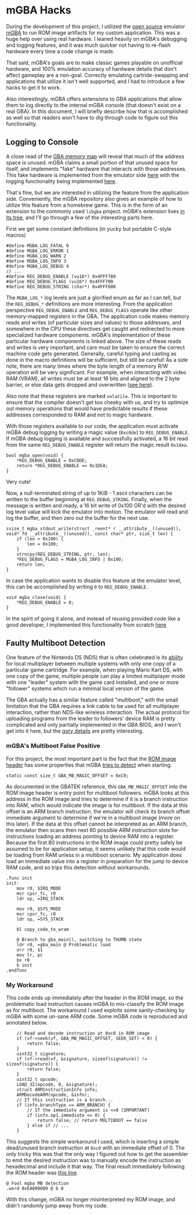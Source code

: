 # mGBA Hacks

During the development of this project, I utilized the [open source](https://github.com/mgba-emu/mgba) emulator [mGBA](http://mgba.io) to run ROM image artifacts for my custom application.
This was a huge help over using real hardware.
I leaned heavily on mGBA's debugging and logging features, and it was much quicker not having to re-flash hardware every time a code change is made.

That said, mGBA's goals are to make classic games playable on unofficial hardware, and 100% emulation accuracy of hardware details that don't affect gameplay are a non-goal.
Correctly emulating cartride-swapping and applications that utilize it isn't well supported, and I had to introduce a few hacks to get it to work.

Also interestingly, mGBA offers extensions to GBA applications that allow them to log directly to the internal mGBA console (that doesn't exist on a real GBA).
In this document, I will briefly describe how that is accomplished as well so that readers won't have to dig through code to figure out this functionality.

## Logging to Console

A close read of the [GBA memory map](https://mgba-emu.github.io/gbatek/#gbamemorymap) will reveal that much of the address space is unused.
mGBA claims a small portion of that unused space for itself, and implements "fake" hardware that interacts with those addresses.
This fake hardware is implemented from the emulator side [here](https://github.com/mgba-emu/mgba/blob/ece0e168ef857c1f3af9e9edc97f61de62b87029/src/gba/io.c#L573-L582) with the logging functionality being implemented [here](https://github.com/mgba-emu/mgba/blob/d9627e36234a3b03ac283d09412e5853e849c2ef/src/gba/gba.c#L561-L573).

That's fine, but we are interested in utilizing the feature from the application side.
Conveniently, the mGBA repository also gives an example of how to utilize this feature from a homebrew game.
This is in the form of an extension to the commonly used `libgba` project.
mGBA's extension lives [in its tree](https://github.com/mgba-emu/mgba/tree/d9627e36234a3b03ac283d09412e5853e849c2ef/opt/libgba), and I'll go through a few of the interesting parts here.

First we get some constant definitions (in yucky but portable C-style macros)

```{c}
#define MGBA_LOG_FATAL 0
#define MGBA_LOG_ERROR 1
#define MGBA_LOG_WARN 2
#define MGBA_LOG_INFO 3
#define MGBA_LOG_DEBUG 4
// ...
#define REG_DEBUG_ENABLE (vu16*) 0x4FFF780
#define REG_DEBUG_FLAGS (vu16*) 0x4FFF700
#define REG_DEBUG_STRING (char*) 0x4FFF600
```

The `MGBA_LOG_*` log levels are just a glorified enum as far as I can tell, but the `REG_DEBUG_*` definitions are more interesting.
From the application perspective `REG_DEBUG_ENABLE` and `REG_DEBUG_FLAGS` operate like other memory-mapped registers in the GBA.
The application code makes memory reads and writes (of particular sizes and values) to those addresses, and somewhere in the CPU these directives get caught and redirected to more specialized hardware components.
mGBA's implementation of these particular hardware components is linked above.
The size of these reads and writes is very important, and care must be taken to ensure the correct machine code gets generated.
Generally, careful typing and casting as done in the macro definitions will be sufficient, but still be careful!
As a side note, there are many times where the byte length of a memory R/W operation will be very significant.
For example, when interacting with video RAM (VRAM), all writes must be at least 16 bits and aligned to the 2 byte barrier, or else data gets dropped and overwritten ([see here](https://mgba-emu.github.io/gbatek/#address-bus-width-and-cpu-readwrite-access-widths)).

Also note that these registers are marked `volatile`.
This is important to ensure that the compiler doesn't get too cheeky with us, and try to optimize out memory operations that would have predictable results if these addresses corresponded to RAM and not to magic hardware.

With those registers available to our code, the application must activate mGBA debug logging by writing a magic value (`0xc0de`) to `REG_DEBUG_ENABLE`.
If mGBA debug logging is available and successfully activated, a 16 bit read from the same `REG_DEBUG_ENABLE` register will return the magic result `0x1dea`.

```{c}
bool mgba_open(void) {
    *REG_DEBUG_ENABLE = 0xC0DE;
    return *REG_DEBUG_ENABLE == 0x1DEA;
}
```

Very cute!

Now, a null-terminated string of up to 1KiB - 1 ascii characters can be written to the buffer beginning at `REG_DEBUG_STRING`.
Finally, when the message is written and ready, a 16 bit write of 0x100 OR'd with the desired log level value will kick the emulator into motion.
The emulator will read and log the buffer, and then zero out the buffer for the next use.

```{c}
ssize_t mgba_stdout_write(struct _reent* r __attribute__((unused)), void* fd __attribute__((unused)), const char* ptr, size_t len) {
    if (len > 0x100) {
        len = 0x100;
    }
    strncpy(REG_DEBUG_STRING, ptr, len);
    *REG_DEBUG_FLAGS = MGBA_LOG_INFO | 0x100;
    return len;
}
```

In case the application wants to disable this feature at the emulator level, this can be accomplished by writing `0` to `REG_DEBUG_ENABLE`.

```{c}
void mgba_close(void) {
    *REG_DEBUG_ENABLE = 0;
}
```

In the spirit of going it alone, and instead of reusing provided code like a good developer, I implemented this functionality from scratch [here](/src/mgba.c)

## Faulty Multiboot Detection

One feature of the Nintendo DS (NDS) that is often celebrated is its [ability](https://en-americas-support.nintendo.com/app/answers/detail/a_id/3910/~/how-to-play-multiplayer-with-one-game-card) for local multiplayer between multiple systems with only one copy of a particular game cartridge.
For example, when playing Mario Kart DS, with one copy of the game, multiple people can play a limited multiplayer mode with one "leader" system with the game card installed, and one or more "follower" systems which run a minimal local version of the game.

The GBA actually has a similar feature called "multiboot," with the small limitation that the GBA requires a link cable to be used for all multiplayer interaction, rather than NDS-like wireless interaction.
The actual protocol for uploading programs from the leader to followers' device RAM is pretty complicated and only partially implemented in the GBA BIOS, and I won't get into it here, but the [gory details](https://mgba-emu.github.io/gbatek/#biosmultibootsinglegamepak) are pretty interesting.

### mGBA's Multiboot False Positive

For this project, the most important part is the fact that the [ROM image header](https://mgba-emu.github.io/gbatek/#gbacartridgeheader) has some properties that mGBA [tries to detect](https://github.com/mgba-emu/mgba/blob/558f644fd3e6bd514b26e74a6f3ac1aa0046ffee/src/gba/gba.c#L634) when starting.

```{c}
static const size_t GBA_MB_MAGIC_OFFSET = 0xC0;
```

As documented in the GBATEK reference, this `GBA_MB_MAGIC_OFFSET` into the ROM image header is entry point for multiboot followers.
mGBA looks at this address in the ROM image and tries to determine if it is a branch instruction into RAM, which would indicate the image is for multiboot.
If the data at this offset is an ARM branch instruction, the emulator will check its branch offset immediate argument to determine if we're in a multiboot image (more on this later).
If the data at this offset cannot be interpreted as an ARM branch, the emulator then scans then next 80 possible ARM instruction slots for instructions loading an address pointing to device RAM into a register.
Because the first 80 instructions in the ROM image could pretty safely be assumed to be for application setup, it seems unlikely that this code would be loading from RAM unless in a multiboot scenario.
My application does load an immediate value into a register in preparation for the jump to device RAM code, and so trips this detection without workarounds.

```{arm}
.func init
init:
    mov r0, $IRQ_MODE
    msr cpsr_fc, r0
    ldr sp, =IRQ_STACK

    mov r0, $SYS_MODE
    msr cpsr_fc, r0
    ldr sp, =SYS_STACK

    bl copy_code_to_wram

    @ Branch to gba_main(), switching to THUMB state
    ldr r0, =gba_main @ Problematic load
    orr r0, $1
    mov lr, pc
    bx r0
    b init
.endfunc
```

### My Workaround

This code ends up immediately after the header in the ROM image, so the problematic load instruction causes mGBA to mis-classify the ROM image as for multiboot.
The workaround I used exploits some sanity-checking by mGBA with some un-sane ARM code.
Some mGBA code is reproduced and annotated below.

```{c}
    // Read and decode instruction at 0xc0 in ROM image
    if (vf->seek(vf, GBA_MB_MAGIC_OFFSET, SEEK_SET) < 0) {
        return false;
    }
    uint32_t signature;
    if (vf->read(vf, &signature, sizeof(signature)) != sizeof(signature)) {
        return false;
    }
    uint32_t opcode;
    LOAD_32(opcode, 0, &signature);
    struct ARMInstructionInfo info;
    ARMDecodeARM(opcode, &info);
    // If this instruction is a branch...
    if (info.branchType == ARM_BRANCH) {
        // If the immediate argument is <=0 (IMPORTANT)
        if (info.op1.immediate <= 0) {
            return false; // return MULTIBOOT == false
        } else if // ...
    }
```

This suggests the simple workaround I used, which is inserting a simple dead/unused branch instruction at `0xc0` with an immediate offset of 0.
The only tricky this was that the only way I figured out how to get the assembler to emit the desired instruction was to manually encode the instruction as hexadecimal and include it that way.  The final result immediately following the ROM header was [this line](https://github.com/jeresch/gba-savedumper/blob/f8e214208b0ae757749a65e097bd3471a6b1bb6c/src/entry.s#L44-L45).

```{arm}
@ Fool mgba MB detection
.word 0xEA000000 @ b 0
```

With this change, mGBA no longer misinterpreted my ROM image, and didn't randomly jump away from my code.
